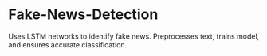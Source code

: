 # Fake-News-Detection
Uses LSTM networks to identify fake news. Preprocesses text, trains model, and ensures accurate classification.
